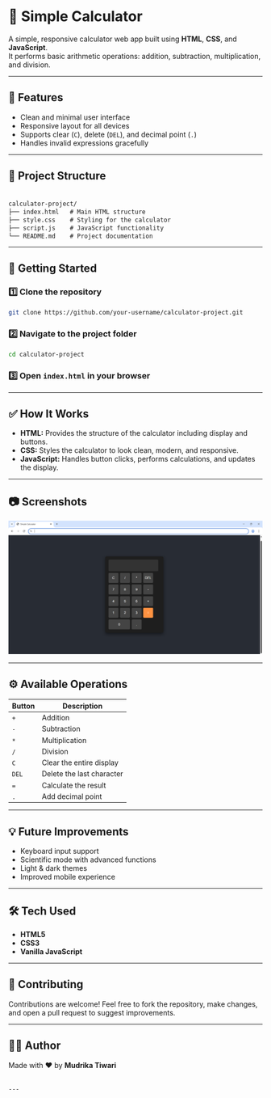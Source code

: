 # 🧮 Simple Calculator

A simple, responsive calculator web app built using **HTML**, **CSS**, and **JavaScript**.  
It performs basic arithmetic operations: addition, subtraction, multiplication, and division.

---

## 📌 Features

- Clean and minimal user interface
- Responsive layout for all devices
- Supports clear (`C`), delete (`DEL`), and decimal point (`.`)
- Handles invalid expressions gracefully

---

## 📁 Project Structure

```

calculator-project/
├── index.html   # Main HTML structure
├── style.css    # Styling for the calculator
├── script.js    # JavaScript functionality
└── README.md    # Project documentation

````

---

## 🚀 Getting Started

### 1️⃣ Clone the repository

```bash
git clone https://github.com/your-username/calculator-project.git
````

### 2️⃣ Navigate to the project folder

```bash
cd calculator-project
```

### 3️⃣ Open `index.html` in your browser

---

## ✅ How It Works

* **HTML:** Provides the structure of the calculator including display and buttons.
* **CSS:** Styles the calculator to look clean, modern, and responsive.
* **JavaScript:** Handles button clicks, performs calculations, and updates the display.

---

## 📷 Screenshots

![Calculator Screenshot](images/calculator%20screenshot.png)

---

## ⚙️ Available Operations

| Button | Description               |
| ------ | ------------------------- |
| `+`    | Addition                  |
| `-`    | Subtraction               |
| `*`    | Multiplication            |
| `/`    | Division                  |
| `C`    | Clear the entire display  |
| `DEL`  | Delete the last character |
| `=`    | Calculate the result      |
| `.`    | Add decimal point         |

---

## 💡 Future Improvements

* Keyboard input support
* Scientific mode with advanced functions
* Light & dark themes
* Improved mobile experience

---

## 🛠️ Tech Used

* **HTML5**
* **CSS3**
* **Vanilla JavaScript**

---

## 🤝 Contributing

Contributions are welcome!
Feel free to fork the repository, make changes, and open a pull request to suggest improvements.

---

## 👩‍💻 Author

Made with ❤️ by **Mudrika Tiwari**

```

---


